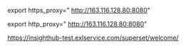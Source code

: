 export https_proxy=" http://163.116.128.80:8080"

export http_proxy=" http://163.116.128.80:8080"
 


https://insighthub-test.exlservice.com/superset/welcome/
